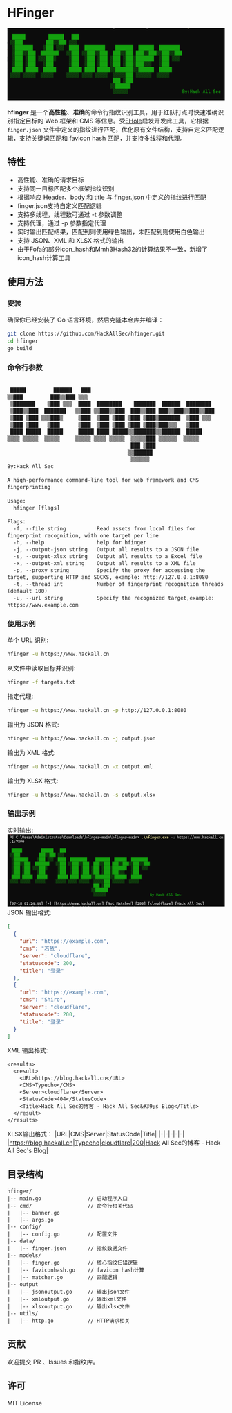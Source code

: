 # HFinger

![](https://github.com/HackAllSec/hfinger/blob/main/images/logo.png)

**hfinger** 是一个**高性能**、**准确**的命令行指纹识别工具，用于红队打点时快速准确识别指定目标的 Web 框架和 CMS 等信息。受[EHole](https://github.com/EdgeSecurityTeam/EHole)启发开发此工具，它根据 `finger.json` 文件中定义的指纹进行匹配，优化原有文件结构，支持自定义匹配逻辑，支持关键词匹配和 favicon hash 匹配，并支持多线程和代理。

## 特性

- 高性能、准确的请求目标
- 支持同一目标匹配多个框架指纹识别
- 根据响应 Header、body 和 title 与 finger.json 中定义的指纹进行匹配
- finger.json支持自定义匹配逻辑
- 支持多线程，线程数可通过 -t 参数调整
- 支持代理，通过 -p 参数指定代理
- 实时输出匹配结果，匹配到则使用绿色输出，未匹配到则使用白色输出
- 支持 JSON、XML 和 XLSX 格式的输出
- 由于Fofa的部分icon_hash和Mmh3Hash32的计算结果不一致，新增了icon_hash计算工具

## 使用方法

### 安装

确保你已经安装了 Go 语言环境，然后克隆本仓库并编译：
```bash
git clone https://github.com/HackAllSec/hfinger.git
cd hfinger
go build
```

### 命令行参数

```

 █████         ██████   ███
▒▒███         ███▒▒███ ▒▒▒
 ▒███████    ▒███ ▒▒▒  ████  ████████    ███████  ██████  ████████
 ▒███▒▒███  ███████   ▒▒███ ▒▒███▒▒███  ███▒▒███ ███▒▒███▒▒███▒▒███
 ▒███ ▒███ ▒▒▒███▒     ▒███  ▒███ ▒███ ▒███ ▒███▒███████  ▒███ ▒▒▒
 ▒███ ▒███   ▒███      ▒███  ▒███ ▒███ ▒███ ▒███▒███▒▒▒   ▒███
 ████ █████  █████     █████ ████ █████▒▒███████▒▒██████  █████
▒▒▒▒ ▒▒▒▒▒  ▒▒▒▒▒     ▒▒▒▒▒ ▒▒▒▒ ▒▒▒▒▒  ▒▒▒▒▒███ ▒▒▒▒▒▒  ▒▒▒▒▒
                                        ███ ▒███
                                       ▒▒██████
                                        ▒▒▒▒▒▒                     By:Hack All Sec

A high-performance command-line tool for web framework and CMS fingerprinting

Usage:
  hfinger [flags]

Flags:
  -f, --file string          Read assets from local files for fingerprint recognition, with one target per line
  -h, --help                 help for hfinger
  -j, --output-json string   Output all results to a JSON file
  -s, --output-xlsx string   Output all results to a Excel file
  -x, --output-xml string    Output all results to a XML file
  -p, --proxy string         Specify the proxy for accessing the target, supporting HTTP and SOCKS, example: http://127.0.0.1:8080
  -t, --thread int           Number of fingerprint recognition threads (default 100)
  -u, --url string           Specify the recognized target,example: https://www.example.com
```

### 使用示例

单个 URL 识别:
```bash
hfinger -u https://www.hackall.cn
```
从文件中读取目标并识别:
```bash
hfinger -f targets.txt
```
指定代理:
```bash
hfinger -u https://www.hackall.cn -p http://127.0.0.1:8080
```
输出为 JSON 格式:
```bash
hfinger -u https://www.hackall.cn -j output.json
```
输出为 XML 格式:
```bash
hfinger -u https://www.hackall.cn -x output.xml
```
输出为 XLSX 格式:
```bash
hfinger -u https://www.hackall.cn -s output.xlsx
```

### 输出示例

实时输出:
![](https://github.com/HackAllSec/hfinger/blob/main/images/output.png)
JSON 输出格式:
```json
[
  {
    "url": "https://example.com",
    "cms": "若依",
    "server": "cloudflare",
    "statuscode": 200,
    "title": "登录"
  },
  {
    "url": "https://example.com",
    "cms": "Shiro",
    "server": "cloudflare",
    "statuscode": 200,
    "title": "登录"
  }
]
```
XML 输出格式:
```
<results>
  <result>
    <URL>https://blog.hackall.cn</URL>
    <CMS>Typecho</CMS>
    <Server>cloudflare</Server>
    <StatusCode>404</StatusCode>
    <Title>Hack All Sec的博客 - Hack All Sec&#39;s Blog</Title>
  </result>
</results>
```
XLSX输出格式：
|URL|CMS|Server|StatusCode|Title|
|-|-|-|-|-|
|https://blog.hackall.cn|Typecho|cloudflare|200|Hack All Sec的博客 - Hack All Sec's Blog|

## 目录结构

```
hfinger/
|-- main.go               // 启动程序入口
|-- cmd/                  // 命令行相关代码
|   |-- banner.go
|   |-- args.go
|-- config/
|   |-- config.go         // 配置文件
|-- data/
|   |-- finger.json       // 指纹数据文件
|-- models/
|   |-- finger.go         // 核心指纹扫描逻辑
|   |-- faviconhash.go    // favicon hash计算
|   |-- matcher.go        // 匹配逻辑
|-- output
|   |-- jsonoutput.go     // 输出json文件
|   |-- xmloutput.go      // 输出xml文件
|   |-- xlsxoutput.go     // 输出xlsx文件
|-- utils/
|   |-- http.go           // HTTP请求相关
```

## 贡献

欢迎提交 PR 、Issues 和指纹库。

## 许可

MIT License
